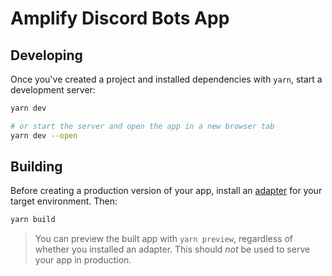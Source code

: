 # Amplify Discord Bots App

## Developing

Once you've created a project and installed dependencies with `yarn`, start a development server:

```bash
yarn dev

# or start the server and open the app in a new browser tab
yarn dev --open
```

## Building

Before creating a production version of your app, install an [adapter](https://kit.svelte.dev/docs#adapters) for your target environment. Then:

```bash
yarn build
```

> You can preview the built app with `yarn preview`, regardless of whether you installed an adapter. This should _not_ be used to serve your app in production.
